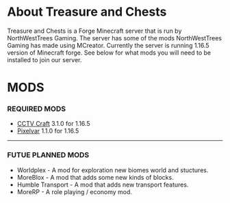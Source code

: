 # About Treasure and Chests
Treasure and Chests is a Forge Minecraft server that is run by NorthWestTrees Gaming. The server has some of the mods NorthWestTrees Gaming has made using MCreator.
Currently the server is running 1.16.5 version of Minecraft forge. See below for what mods you will need to be installed to join our server.

# MODS
### REQUIRED MODS
- [CCTV Craft](https://github.com/cctvcraft/cctvcraft/wiki/1.16.5) 3.1.0 for 1.16.5
- [Pixelvar](https://github.com/pixelvar/pixelvar/wiki/1.16.5) 1.1.0 for 1.16.5

***

### FUTUE PLANNED MODS 
- Worldplex - A mod for exploration new biomes world and stuctures.
- MoreBlox - A mod that adds some new kinds of blocks.
- Humble Transport - A mod that adds new transport features.
- MoreRP - A role playing / economy mod.

